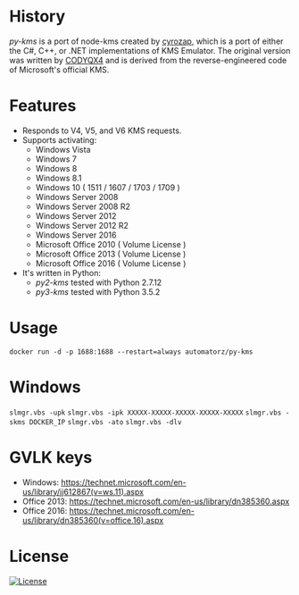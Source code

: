 # History
_py-kms_ is a port of node-kms created by [cyrozap](http://forums.mydigitallife.info/members/183074-markedsword), which is a port of either the C#, C++, or .NET implementations of KMS Emulator. The original version was written by [CODYQX4](http://forums.mydigitallife.info/members/89933-CODYQX4) and is derived from the reverse-engineered code of Microsoft's official KMS.
 
# Features
- Responds to V4, V5, and V6 KMS requests.
- Supports activating:
	- Windows Vista 
	- Windows 7 
	- Windows 8
	- Windows 8.1
	- Windows 10 ( 1511 / 1607 / 1703 / 1709 )
	- Windows Server 2008
	- Windows Server 2008 R2
	- Windows Server 2012
	- Windows Server 2012 R2
	- Windows Server 2016
	- Microsoft Office 2010 ( Volume License )
	- Microsoft Office 2013 ( Volume License )
	- Microsoft Office 2016 ( Volume License )
- It's written in Python:
	- _py2-kms_ tested with Python 2.7.12 
	- _py3-kms_ tested with Python 3.5.2

# Usage
```docker run -d -p 1688:1688 --restart=always automatorz/py-kms```

# Windows
```slmgr.vbs -upk```
```slmgr.vbs -ipk XXXXX-XXXXX-XXXXX-XXXXX-XXXXX```
```slmgr.vbs -skms DOCKER_IP```
```slmgr.vbs -ato```
```slmgr.vbs -dlv```

# GVLK keys
- Windows: https://technet.microsoft.com/en-us/library/jj612867(v=ws.11).aspx
- Office 2013: https://technet.microsoft.com/en-us/library/dn385360.aspx
- Office 2016: https://technet.microsoft.com/en-us/library/dn385360(v=office.16).aspx

# License
   [![License](https://img.shields.io/badge/license-unlicense-lightgray.svg)](https://github.com/SystemRage/py-kms/blob/master/LICENSE)

